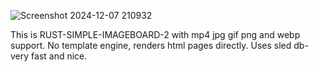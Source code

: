 ![Screenshot 2024-12-07 210932](https://github.com/user-attachments/assets/5be79fe8-e4f9-4efa-b379-dfde4aa4d683)


This is RUST-SIMPLE-IMAGEBOARD-2 with mp4 jpg gif png and webp support. No template engine, renders html pages directly. Uses sled db- very fast and nice. 
